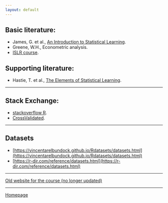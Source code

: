 ```yaml
---
layout: default
---
```


## Basic literature:

+ James, G. et al., [An Introduction to Statistical Learning](http://faculty.marshall.usc.edu/gareth-james/ISL/).  
+ Greene, W.H., Econometric analysis.  
+ [ISLR course](https://www.r-bloggers.com/2014/09/in-depth-introduction-to-machine-learning-in-15-hours-of-expert-videos/).  

## Supporting literature:

+ Hastie, T. et al., [The Elements of
Statistical Learning](https://web.stanford.edu/~hastie/ElemStatLearn/).  


--- 

## Stack Exchange:

+ [stackoverflow R](https://stackoverflow.com/tags/r/info).  
+ [CrossValidated](https://stats.stackexchange.com/).  

--- 


## Datasets

+ [https://vincentarelbundock.github.io/Rdatasets/datasets.html](https://vincentarelbundock.github.io/Rdatasets/datasets.html)
+ [https://r-dir.com/reference/datasets.html](https://r-dir.com/reference/datasets.html)

---

[Old website for the course (no longer updated)](https://sites.google.com/site/econometricseminar/4ek417) 


--- 

[Homepage](./)
